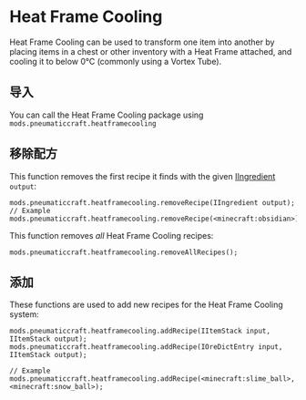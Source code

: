 # Heat Frame Cooling

Heat Frame Cooling can be used to transform one item into another by placing items in a chest or other inventory with a Heat Frame attached, and cooling it to below 0°C (commonly using a Vortex Tube).

## 导入

You can call the Heat Frame Cooling package using `mods.pneumaticcraft.heatframecooling`

## 移除配方

This function removes the first recipe it finds with the given [IIngredient](/Vanilla/Variable_Types/IIngredient/) `output`:

```zenscript
mods.pneumaticcraft.heatframecooling.removeRecipe(IIngredient output);
// Example
mods.pneumaticcraft.heatframecooling.removeRecipe(<minecraft:obsidian>);
```

This function removes *all* Heat Frame Cooling recipes:

```zenscript
mods.pneumaticcraft.heatframecooling.removeAllRecipes();
```

## 添加

These functions are used to add new recipes for the Heat Frame Cooling system:

```zenscript
mods.pneumaticcraft.heatframecooling.addRecipe(IItemStack input, IItemStack output);
mods.pneumaticcraft.heatframecooling.addRecipe(IOreDictEntry input, IItemStack output);

// Example
mods.pneumaticcraft.heatframecooling.addRecipe(<minecraft:slime_ball>, <minecraft:snow_ball>);
```
